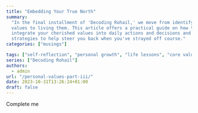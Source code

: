```yaml
---
title: "Embedding Your True North"
summary:
  "In the final installment of 'Decoding Rohail,' we move from identifying core
  values to living them. This article offers a practical guide on how to
  integrate your cherished values into daily actions and decisions and
  strategies to help steer you back when you've strayed off course."
categories: ["musings"]

tags: ["self-reflection", "personal growth", "life lessons", "core values"]
series: ["Decoding Rohail"]
authors:
  - admin
url: "/personal-values-part-iii/"
date: 2023-10-31T13:26:24+01:00
draft: false
---
```


Complete me
